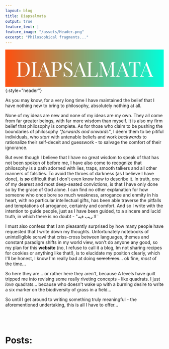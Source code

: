 ```yaml
---
layout: blog
title: Diapsalmata
output: true
feature_text: |
feature_image: "/assets/Header.png" 
excerpt: "Philosophical fragments..."
---  
```

![Header](/assets/Header.png){:style="header"}


As you may know, for a very long time I have maintained the belief that I have nothing new to bring to philosophy, absolutely nothing at all.


None of my ideas are new and none of my ideas are my own. They all come from far greater beings, with far more wisdom than myself.
It is also my firm belief that philosophy is complete.
As for those who claim to be pushing the boundaries of philosophy *"forwards and onwards"*, I deem them to be pitiful individuals, who *start* with untenable beliefs and work *backwards* to rationalize their self-deceit and guesswork - to salvage the comfort of their ignorance.


But even though I believe that I have no great wisdom to speak of that has not been spoken of before me, I have also come to recognize that philosophy is a path adorned with lies, traps, smooth talkers and all other manners of falsities.
To avoid the throes of darkness (as I believe I have done), is ***so*** difficult that I don't even know how to describe it.
In truth, one of my dearest and most deep-seated convictions, is that I have only done so by the grace of God alone. I can find no other explanation for how someone who once bore so much weakness, arrogance and enmity in his heart, with no particular intellectual gifts, has been able traverse the pitfalls and temptations of arrogance, certainty and comfort.
And so I write with the intention to guide people, just as I have been guided, to a sincere and lucid truth, in which there is no doubt - "لا ريب فيه¨


I must also confess that I am pleasantly surprised by how many people have requested that I write down my thoughts.
Unfortunately notebooks of unintelligible scrawl that criss-cross between languages, themes and constant paradigm shifts in my world view, won't do anyone any good, so my plan for this **website** (no, I refuse to call it a blog, Im not sharing recipes for cookies or anything like that!), is to elucidate my position clearly, which I'll be honest, I know I'm really bad at doing ~~sometimes~~... ok fine, *most* of the time...

So here they are... or rather here they aren't, because A levels have guilt tripped me into revising some really riveting concepts - like quadrats. I just *love* quadrats... because who doesn't wake up with a burning desire to write a six marker on the biodiversity of grass in a field... 

So until I get around to writing something truly meaningful - the aforementioned undertaking, this is all I have to offer...

<br>
<br>

# Posts: